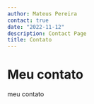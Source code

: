 ```yaml
---
author: Mateus Pereira
contact: true
date: "2022-11-12"
description: Contact Page
title: Contato
---
```


# Meu contato

meu contato
